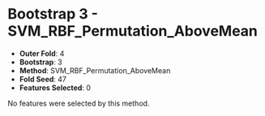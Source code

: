 # Bootstrap 3 - SVM_RBF_Permutation_AboveMean

- **Outer Fold**: 4
- **Bootstrap**: 3
- **Method**: SVM_RBF_Permutation_AboveMean
- **Fold Seed**: 47
- **Features Selected**: 0

No features were selected by this method.
